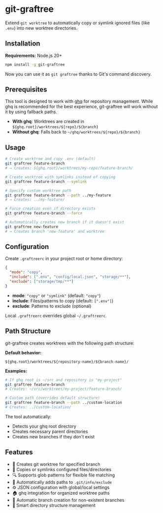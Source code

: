 # git-graftree

Extend `git worktree` to automatically copy or symlink ignored files (like `.env`) into new worktree directories.

## Installation

**Requirements:** Node.js 20+

```bash
npm install -g git-graftree
```

Now you can use it as `git graftree` thanks to Git's command discovery.

## Prerequisites

This tool is designed to work with [ghq](https://github.com/x-motemen/ghq) for repository management. While ghq is recommended for the best experience, git-graftree will work without it by using fallback paths.

- **With ghq**: Worktrees are created in `${ghq.root}/worktrees/${repo}/${branch}`
- **Without ghq**: Falls back to `~/ghq/worktrees/${repo}/${branch}`

## Usage

```bash
# Create worktree and copy .env (default)
git graftree feature-branch
# → Creates: ${ghq.root}/worktrees/my-repo/feature-branch/

# Create worktree with symlinks instead of copying
git graftree feature-branch --symlink

# Specify custom worktree path
git graftree feature-branch --path ../my-feature
# → Creates: ../my-feature/

# Force creation even if directory exists
git graftree feature-branch --force

# Automatically creates new branch if it doesn't exist
git graftree new-feature
# → Creates branch 'new-feature' and worktree
```

## Configuration

Create `.graftreerc` in your project root or home directory:

```json
{
  "mode": "copy",
  "include": [".env", "config/local.json", "storage/**"],
  "exclude": ["storage/tmp/**"]
}
```

- **mode**: `"copy"` or `"symlink"` (default: `"copy"`)
- **include**: Files/patterns to copy (default: `[".env"]`)
- **exclude**: Patterns to exclude (optional)

Local `.graftreerc` overrides global `~/.graftreerc`.

## Path Structure

git-graftree creates worktrees with the following path structure:

**Default behavior:**
```
${ghq.root}/worktrees/${repository-name}/${branch-name}/
```

**Examples:**
```bash
# If ghq root is ~/src and repository is "my-project"
git graftree feature-branch
# Creates: ~/src/worktrees/my-project/feature-branch/

# Custom path (overrides default structure)
git graftree feature-branch --path ../custom-location
# Creates: ../custom-location/
```

The tool automatically:
- Detects your ghq root directory
- Creates necessary parent directories
- Creates new branches if they don't exist

## Features

- 🌳 Creates git worktree for specified branch
- 📁 Copies or symlinks configured files/directories
- 🔍 Supports glob patterns for flexible file matching
- 🚫 Automatically adds paths to `.git/info/exclude`
- ⚙️ JSON configuration with global/local settings
- 🏠 ghq integration for organized worktree paths
- 🔧 Automatic branch creation for non-existent branches
- 📂 Smart directory structure management
